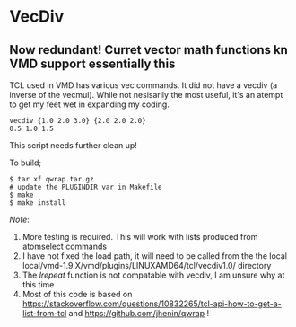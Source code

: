 # VecDiv

## Now redundant! Curret vector math functions kn VMD support essentially this

TCL used in VMD has various vec commands. It did not have a vecdiv (a inverse of the vecmul). While not nesisarily the most useful, it's an atempt to get my feet wet in expanding my coding.

    vecdiv {1.0 2.0 3.0} {2.0 2.0 2.0}
    0.5 1.0 1.5

This script needs further clean up!

To build;

	$ tar xf qwrap.tar.gz
	# update the PLUGINDIR var in Makefile
	$ make
	$ make install

*Note*: 
1. More testing is required. This will work with lists produced from atomselect commands
2. I have not fixed the load path, it will need to be called from the the local local/vmd-1.9.X/vmd/plugins/LINUXAMD64/tcl/vecdiv1.0/ directory
3. The _lrepeat_ function is not compatable with vecdiv, I am unsure why at this time
4. Most of this code is based on https://stackoverflow.com/questions/10832265/tcl-api-how-to-get-a-list-from-tcl and https://github.com/jhenin/qwrap !
